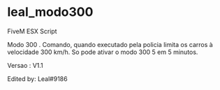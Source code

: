 # leal_modo300
FiveM ESX Script

Modo 300 .
Comando, quando executado pela policia limita os carros à velocidade 300 km/h. 
So pode ativar o modo 300 5 em 5 minutos.


Versao : V1.1

Edited by: Leal#9186
